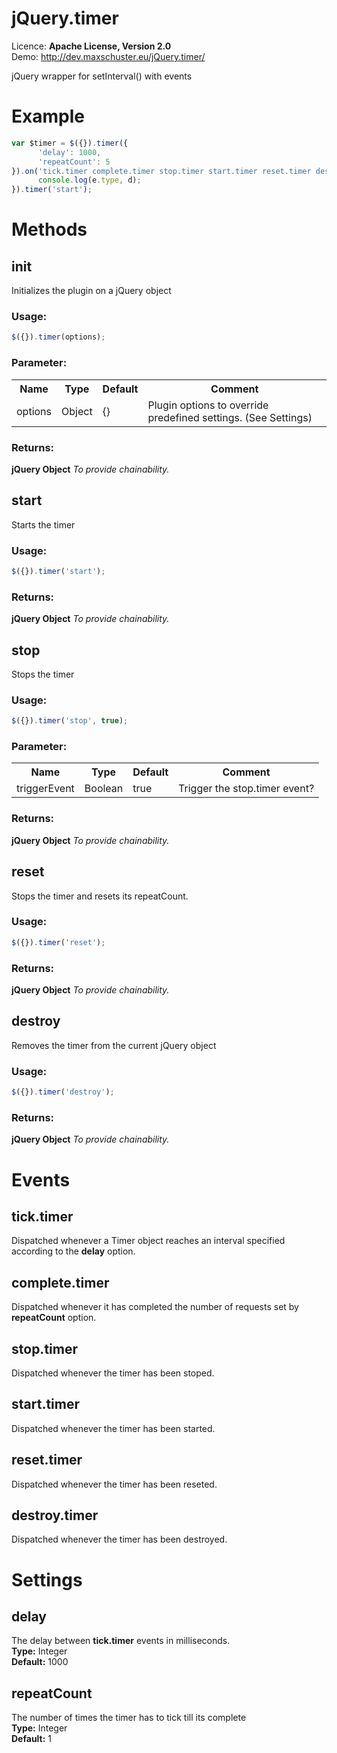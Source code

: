 # jQuery.timer
Licence: <b>Apache License, Version 2.0</b><br />
Demo: http://dev.maxschuster.eu/jQuery.timer/

jQuery wrapper for setInterval() with events

# Example
```JavaScript
var $timer = $({}).timer({
      'delay': 1000,
      'repeatCount': 5
}).on('tick.timer complete.timer stop.timer start.timer reset.timer destroy.timer', function(e, d) {
      console.log(e.type, d);
}).timer('start');
```

# Methods

## init
Initializes the plugin on a jQuery object

### Usage:
```JavaScript
$({}).timer(options);
```

### Parameter:
<table>
<tr>
<th>Name</th>
<th>Type</th>
<th>Default</th>
<th>Comment</th>
</tr>
<tr>
<td>options</td>
<td>Object</td>
<td>{}</td>
<td>Plugin options to override predefined settings. (See Settings)</td>
</tr>
</table>

### Returns:
<b>jQuery Object</b> <i>To provide chainability.</i>

## start
Starts the timer

### Usage:
```JavaScript
$({}).timer('start');
```

### Returns:
<b>jQuery Object</b> <i>To provide chainability.</i>

## stop
Stops the timer

### Usage:
```JavaScript
$({}).timer('stop', true);
```

### Parameter:
<table>
<tr>
<th>Name</th>
<th>Type</th>
<th>Default</th>
<th>Comment</th>
</tr>
<tr>
<td>triggerEvent</td>
<td>Boolean</td>
<td>true</td>
<td>Trigger the stop.timer event?</td>
</tr>
</table>

### Returns:
<b>jQuery Object</b> <i>To provide chainability.</i>

## reset
Stops the timer and resets its repeatCount. 

### Usage:
```JavaScript
$({}).timer('reset');
```

### Returns:
<b>jQuery Object</b> <i>To provide chainability.</i>

## destroy
Removes the timer from the current jQuery object

### Usage:
```JavaScript
$({}).timer('destroy');
```

### Returns:
<b>jQuery Object</b> <i>To provide chainability.</i>

# Events

## tick.timer
Dispatched whenever a Timer object reaches an interval specified according to the <b>delay</b> option.

## complete.timer
Dispatched whenever it has completed the number of requests set by <b>repeatCount</b> option.

## stop.timer 
Dispatched whenever the timer has been stoped.

## start.timer
Dispatched whenever the timer has been started.

## reset.timer
Dispatched whenever the timer has been reseted.

## destroy.timer
Dispatched whenever the timer has been destroyed.

# Settings

## delay
The delay between <b>tick.timer</b> events in milliseconds. <br />
<b>Type:</b> Integer<br/>
<b>Default:</b> 1000

## repeatCount
The number of times the timer has to tick till its complete<br />
<b>Type:</b> Integer<br />
<b>Default:</b> 1